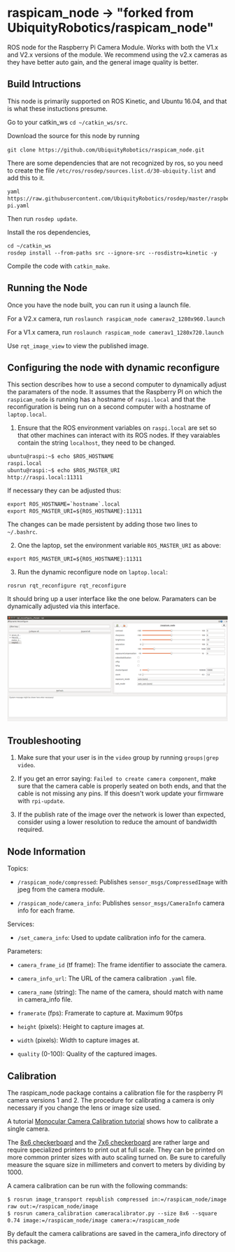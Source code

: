 # raspicam_node -> "forked from UbiquityRobotics/raspicam_node"

ROS node for the Raspberry Pi Camera Module. Works with both the V1.x and V2.x versions of the module. We recommend using the v2.x cameras as they have better auto gain, and the general image quality is better. 

## Build Intructions
This node is primarily supported on ROS Kinetic, and Ubuntu 16.04, and that is what these instuctions presume.

Go to your catkin_ws `cd ~/catkin_ws/src`.

Download the source for this node by running

`git clone https://github.com/UbiquityRobotics/raspicam_node.git`

There are some dependencies that are not recognized by ros, so you need to create the file `/etc/ros/rosdep/sources.list.d/30-ubiquity.list` and add this to it.
```
yaml https://raw.githubusercontent.com/UbiquityRobotics/rosdep/master/raspberry-pi.yaml
```

Then run `rosdep update`.

Install the ros dependencies, 

```
cd ~/catkin_ws
rosdep install --from-paths src --ignore-src --rosdistro=kinetic -y
```

Compile the code with `catkin_make`.

## Running the Node
Once you have the node built, you can run it using a launch file.

For a V2.x camera, run `roslaunch raspicam_node camerav2_1280x960.launch`

For a V1.x camera, run `roslaunch raspicam_node camerav1_1280x720.launch`

Use `rqt_image_view` to view the published image.

## Configuring the node with dynamic reconfigure

This section describes how to use a second computer to dynamically adjust the paramaters of the node.
It assumes that the Raspberry PI on which the `raspicam_node` is running has a hostname of `raspi.local`
and that the reconfiguration is being run on a second computer with a hostname of `laptop.local`.

1. Ensure that the ROS environment variables on `raspi.local` are set so that other machines can interact
with its ROS nodes.  If they varaiables contain the string `localhost`, they need to be changed.

```
ubuntu@raspi:~$ echo $ROS_HOSTNAME 
raspi.local
ubuntu@raspi:~$ echo $ROS_MASTER_URI 
http://raspi.local:11311
```

If necessary they can be adjusted thus:

```
export ROS_HOSTNAME=`hostname`.local
export ROS_MASTER_URI=${ROS_HOSTNAME}:11311
```

The changes can be made persistent by adding those two lines to `~/.bashrc`.

2. One the laptop, set the environment variable `ROS_MASTER_URI` as above:

```
export ROS_MASTER_URI=${ROS_HOSTNAME}:11311
```

3. Run the dynamic reconfigure node on `laptop.local`:


```
rosrun rqt_reconfigure rqt_reconfigure 
```

It should bring up a user interface like the one below.  Paramaters can be dynamically adjusted via this interface.

![rqt_reconfigure](reconfigure_raspicam_node.png)


## Troubleshooting
1. Make sure that your user is in the `video` group by running `groups|grep video`.

2. If you get an error saying: `Failed to create camera component`,
make sure that the camera cable is properly seated on both ends, and that the cable is not missing any pins. If this doesn't work update your firmware with `rpi-update`.

3. If the publish rate of the image over the network is lower than expected, consider using a lower resolution to reduce the amount of bandwidth required.

## Node Information

Topics:

* `/raspicam_node/compressed`:
  Publishes `sensor_msgs/CompressedImage` with jpeg from the camera module.

* `/raspicam_node/camera_info`:
  Publishes `sensor_msgs/CameraInfo` camera info for each frame.

Services:

* `/set_camera_info`: Used to update calibration info for the camera.

Parameters:

* `camera_frame_id` (tf frame): The frame identifier to associate the camera.

* `camera_info_url`: The URL of the camera calibration `.yaml` file.

* `camera_name` (string): The name of the camera, should match with name in camera_info file.

* `framerate` (fps): Framerate to capture at. Maximum 90fps

* `height` (pixels): Height to capture images at.

* `width` (pixels): Width to capture images at.

* `quality` (0-100): Quality of the captured images.

## Calibration

The raspicam_node package contains a calibration file for the raspberry
PI camera versions 1 and 2.  The procedure for calibrating a camera is only necessary if you change the lens or image size used.

A tutorial 
  [Monocular Camera Calibration tutorial](http://wiki.ros.org/camera_calibration/Tutorials/MonocularCalibration)
shows how to calibrate a single camera.

The
  [8x6 checkerboard](http://wiki.ros.org/camera_calibration/Tutorials/StereoCalibration?action=AttachFile&do=view&target=check-108.pdf)
and the
  [7x6 checkerboard](http://wiki.ros.org/camera_calibration/Tutorials/StereoCalibration?action=AttachFile&do=view&target=check_7x6_108mm.pdf)
are rather large and require specialized printers to print out at
full scale.  They can be printed on more common printer sizes
with auto scaling turned on.  Be sure to carefully measure the
square size in millimeters and convert to meters by dividing by 1000.

A camera calibration can be run with the following commands:

    $ rosrun image_transport republish compressed in:=/raspicam_node/image raw out:=/raspicam_node/image
    $ rosrun camera_calibration cameracalibrator.py --size 8x6 --square 0.74 image:=/raspicam_node/image camera:=/raspicam_node

By default the camera calibrations are saved in the 
camera_info directory of this package.
